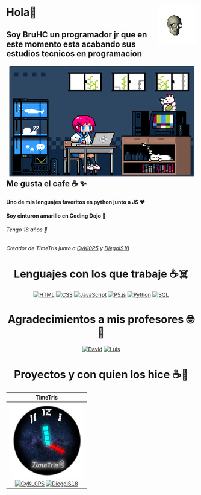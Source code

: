 <h1>Hola🎊  <img align='right' src='https://github.com/FrancoC1214/FrancoC1214/blob/main/ola/XwI7.gif?raw=True' width="100px" height='100px'></h1>
<h2>Soy BruHC un programador jr que en este momento esta acabando sus estudios tecnicos en programacion</h2>

<img align='right' src='https://github.com/FrancoC1214/FrancoC1214/blob/main/ola/tumblr_mtbppdZOrE1qze3hdo1_500.gif' width="500px" height='300px'>

## Me gusta el cafe ☕ ✨
#### Uno de mis lenguajes favoritos es python junto a JS ❤️
#### Soy cinturon amarillo en Coding Dojo 🗼
###### Tengo 18 años 👵
###### Creador de TimeTris junto a [CyKl0P5](https://github.com/CyKl0P5) y [DiegoIS18](https://github.com/DiegoIS18)

#
#
#
<h1 align="center">Lenguajes con los que trabaje ☕☠️</h1>

<p align="center">
<a href=""><img alt="HTML" src="https://img.shields.io/badge/HTML5-E54C21.svg?style=flat-square&logo=HTML5&logoColor=white"></a>
<a href=""><img alt="CSS" src="https://img.shields.io/badge/CSS-214CE5.svg?style=flat-square&logo=CSS3&logoColor=white"></a>
<a href=""><img alt="JavaScript" src="https://img.shields.io/badge/JavaScript-F7E018.svg?style=flat-square&logo=javascript&logoColor=black"></a>
<a href=""><img alt="P5.js" src="https://img.shields.io/badge/P5.JS-EB1F5E.svg?style=flat-square&logo=p5.js&logoColor=white"></a>
<a href=""><img alt="Python" src="https://img.shields.io/badge/Python-306998.svg?style=flat-square&logo=python&logoColor=white"></a>
<a href=""><img alt="SQL" src="https://img.shields.io/badge/SQL-00758f.svg?style=flat-square&logo=SQLite&logoColor=white"></a>
</p>




<h1 align="center">Agradecimientos a mis profesores 🤓🧔</h1>

<p align="center">
<a href="https://github.com/poncedavid"><img alt="David" src="https://img.shields.io/badge/poncedavid-D3D3D3.svg?style=flat-square&logo=GitHub&logoColor=black"></a> <a href="https://github.com/poncedavid"><img alt="Luis" src="https://img.shields.io/badge/LuisFGG91-526b56.svg?style=flat-square&logo=GitHub&logoColor=black"></a>
</p>
  
<h1 align="center">Proyectos y con quien los hice ☕🤙</h1> 

| TimeTris |
| :------------: |
| <img align='center' src='https://github.com/FrancoC1214/FrancoC1214/blob/main/ola/Timetris%20logo.png?raw=True' width="200px" height='200px'>  |<img align='center' src='https://github.com/FrancoC1214/FrancoC1214/blob/main/ola/CSS3_logo.svg.png?raw=True' width="200px" height='200px'>   |
| <a href="https://github.com/CyKl0P5"><img alt="CyKL0PS" src="https://img.shields.io/badge/CyKL0PS-1A54D4.svg?style=flat-square&logo=GitHub&logoColor=white"></a> <a href="https://github.com/DiegoIS18"><img alt="DiegoIS18" src="https://img.shields.io/badge/DiegoIS18-499b4a .svg?style=flat-square&logo=GitHub&logoColor=black"></a>  |
